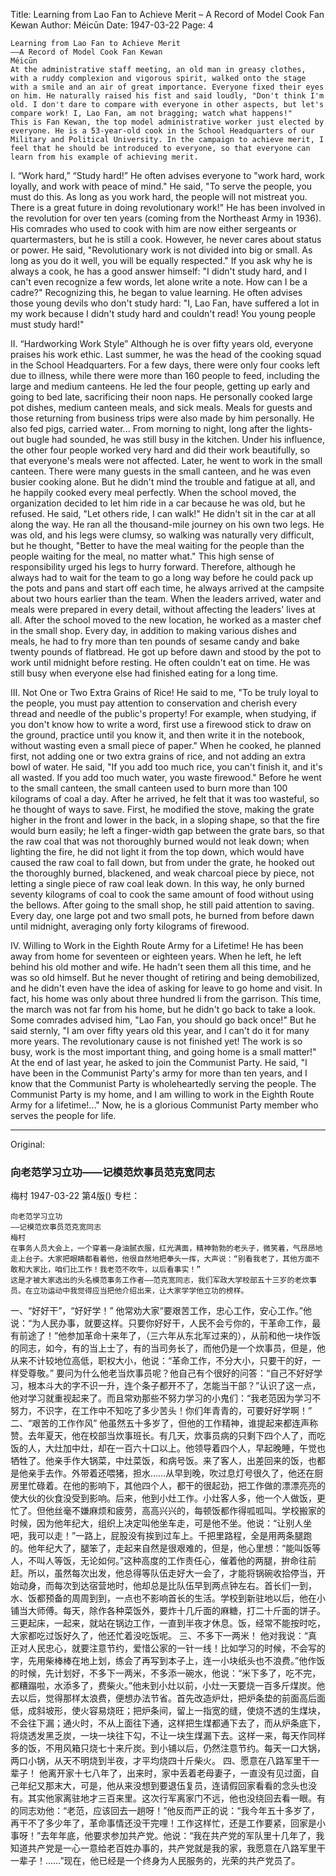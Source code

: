 Title: Learning from Lao Fan to Achieve Merit – A Record of Model Cook Fan Kewan
Author: Méicūn
Date: 1947-03-22
Page: 4

    Learning from Lao Fan to Achieve Merit
    ——A Record of Model Cook Fan Kewan
    Méicūn
    At the administrative staff meeting, an old man in greasy clothes, with a ruddy complexion and vigorous spirit, walked onto the stage with a smile and an air of great importance. Everyone fixed their eyes on him. He naturally raised his fist and said loudly, "Don't think I'm old. I don't dare to compare with everyone in other aspects, but let's compare work! I, Lao Fan, am not bragging; watch what happens!"
    This is Fan Kewan, the top model administrative worker just elected by everyone. He is a 53-year-old cook in the School Headquarters of our Military and Political University. In the campaign to achieve merit, I feel that he should be introduced to everyone, so that everyone can learn from his example of achieving merit.

  I. “Work hard,” “Study hard!”
    He often advises everyone to "work hard, work loyally, and work with peace of mind." He said, "To serve the people, you must do this. As long as you work hard, the people will not mistreat you. There is a great future in doing revolutionary work!" He has been involved in the revolution for over ten years (coming from the Northeast Army in 1936). His comrades who used to cook with him are now either sergeants or quartermasters, but he is still a cook. However, he never cares about status or power. He said, "Revolutionary work is not divided into big or small. As long as you do it well, you will be equally respected."
    If you ask why he is always a cook, he has a good answer himself: "I didn't study hard, and I can't even recognize a few words, let alone write a note. How can I be a cadre?" Recognizing this, he began to value learning. He often advises those young devils who don't study hard: "I, Lao Fan, have suffered a lot in my work because I didn't study hard and couldn't read! You young people must study hard!"

  II. “Hardworking Work Style”
    Although he is over fifty years old, everyone praises his work ethic. Last summer, he was the head of the cooking squad in the School Headquarters. For a few days, there were only four cooks left due to illness, while there were more than 160 people to feed, including the large and medium canteens. He led the four people, getting up early and going to bed late, sacrificing their noon naps. He personally cooked large pot dishes, medium canteen meals, and sick meals. Meals for guests and those returning from business trips were also made by him personally. He also fed pigs, carried water... From morning to night, long after the lights-out bugle had sounded, he was still busy in the kitchen. Under his influence, the other four people worked very hard and did their work beautifully, so that everyone's meals were not affected. Later, he went to work in the small canteen. There were many guests in the small canteen, and he was even busier cooking alone. But he didn't mind the trouble and fatigue at all, and he happily cooked every meal perfectly. When the school moved, the organization decided to let him ride in a car because he was old, but he refused. He said, "Let others ride, I can walk!" He didn't sit in the car at all along the way. He ran all the thousand-mile journey on his own two legs. He was old, and his legs were clumsy, so walking was naturally very difficult, but he thought, "Better to have the meal waiting for the people than the people waiting for the meal, no matter what." This high sense of responsibility urged his legs to hurry forward. Therefore, although he always had to wait for the team to go a long way before he could pack up the pots and pans and start off each time, he always arrived at the campsite about two hours earlier than the team. When the leaders arrived, water and meals were prepared in every detail, without affecting the leaders' lives at all. After the school moved to the new location, he worked as a master chef in the small shop. Every day, in addition to making various dishes and meals, he had to fry more than ten pounds of sesame candy and bake twenty pounds of flatbread. He got up before dawn and stood by the pot to work until midnight before resting. He often couldn't eat on time. He was still busy when everyone else had finished eating for a long time.

  III. Not One or Two Extra Grains of Rice!
    He said to me, "To be truly loyal to the people, you must pay attention to conservation and cherish every thread and needle of the public's property! For example, when studying, if you don't know how to write a word, first use a firewood stick to draw on the ground, practice until you know it, and then write it in the notebook, without wasting even a small piece of paper." When he cooked, he planned first, not adding one or two extra grains of rice, and not adding an extra bowl of water. He said, "If you add too much rice, you can't finish it, and it's all wasted. If you add too much water, you waste firewood." Before he went to the small canteen, the small canteen used to burn more than 100 kilograms of coal a day. After he arrived, he felt that it was too wasteful, so he thought of ways to save. First, he modified the stove, making the grate higher in the front and lower in the back, in a sloping shape, so that the fire would burn easily; he left a finger-width gap between the grate bars, so that the raw coal that was not thoroughly burned would not leak down; when lighting the fire, he did not light it from the top down, which would have caused the raw coal to fall down, but from under the grate, he hooked out the thoroughly burned, blackened, and weak charcoal piece by piece, not letting a single piece of raw coal leak down. In this way, he only burned seventy kilograms of coal to cook the same amount of food without using the bellows. After going to the small shop, he still paid attention to saving. Every day, one large pot and two small pots, he burned from before dawn until midnight, averaging only forty kilograms of firewood.

  IV. Willing to Work in the Eighth Route Army for a Lifetime!
    He has been away from home for seventeen or eighteen years. When he left, he left behind his old mother and wife. He hadn't seen them all this time, and he was so old himself. But he never thought of retiring and being demobilized, and he didn't even have the idea of asking for leave to go home and visit. In fact, his home was only about three hundred li from the garrison. This time, the march was not far from his home, but he didn't go back to take a look. Some comrades advised him, "Lao Fan, you should go back once!" But he said sternly, "I am over fifty years old this year, and I can't do it for many more years. The revolutionary cause is not finished yet! The work is so busy, work is the most important thing, and going home is a small matter!" At the end of last year, he asked to join the Communist Party. He said, "I have been in the Communist Party's army for more than ten years, and I know that the Communist Party is wholeheartedly serving the people. The Communist Party is my home, and I am willing to work in the Eighth Route Army for a lifetime!..." Now, he is a glorious Communist Party member who serves the people for life.



<hr /> 

Original: 


### 向老范学习立功——记模范炊事员范克宽同志
梅村
1947-03-22
第4版()
专栏：

    向老范学习立功
    ——记模范炊事员范克宽同志
    梅村
    在事务人员大会上，一个穿着一身油腻衣服，红光满面，精神勃勃的老头子，微笑着，气昂昂地走上台子。大家把眼睛都看着他，他很自然地把拳头一挥，大声说：“别看我老了，其他方面不敢和大家比，咱们比工作！我老范不吹牛，以后看事实！”
    这是才被大家选出的头名模范事务工作者——范克宽同志，我们军政大学校部五十三岁的老炊事员。在立功运动中我觉得应当把他介绍出来，让大家学学他立功的榜样。
  一、“好好干”，“好好学！”
    他常劝大家“要艰苦工作，忠心工作，安心工作。”他说：“为人民办事，就要这样。只要你好好干，人民不会亏你的，干革命工作，最有前途了！”他参加革命十来年了，（三六年从东北军过来的），从前和他一块作饭的同志，如今，有的当上士了，有的当司务长了，而他仍是一个炊事员，但是，他从来不计较地位高低，职权大小，他说：“革命工作，不分大小，只要干的好，一样受尊敬。”
    要问为什么他老当炊事员呢？他自己有个很好的问答：“自己不好好学习，根本斗大的字不识一升，连个条子都开不了，怎能当干部？”认识了这一点，他对学习就重视起来了。而且常劝那些不努力学习的小鬼们：“我老范因为学习不努力，不识字，在工作中不知吃了多少苦头！你们年青青的，可要好好学啊！”
  二、“艰苦的工作作风”
    他虽然五十多岁了，但他的工作精神，谁提起来都连声称赞。去年夏天，他在校部当炊事班长。有几天，炊事员病的只剩下四个人了，而吃饭的人，大灶加中灶，却在一百六十口以上。他领导着四个人，早起晚睡，午觉也牺牲了。他亲手作大锅菜，中灶菜饭，和病号饭。来了客人，出差回来的饭，也都是他亲手去作。外带着还喂猪，担水……从早到晚，吹过息灯号很久了，他还在厨房里忙碌着。在他的影响下，其他四个人，都干的很起劲，把工作做的漂漂亮亮的使大伙的伙食没受到影响。后来，他到小灶工作。小灶客人多，他一个人做饭，更忙了。但他丝毫不嫌麻烦和疲劳，高高兴兴的，每顿饭都作得呱呱叫。学校搬家的时候，因为他年纪大，组织上决定叫他坐车走，可是他不坐。他说：“让别人坐吧，我可以走！”一路上，屁股没有挨到过车上。千把里路程，全是用两条腿跑的。他年纪大了，腿笨了，走起来自然是很艰难的，但是，他心里想：“能叫饭等人，不叫人等饭，无论如何。”这种高度的工作责任心，催着他的两腿，拚命往前赶。所以，虽然每次出发，他总得等队伍走好大一会了，才能将锅碗收拾停当，开始动身，而每次到达宿营地时，他却总是比队伍早到两点钟左右。首长们一到，水、饭都预备的周周到到，一点也不影响首长的生活。学校到新驻地以后，他在小铺当大师傅。每天，除作各种菜饭外，要炸十几斤面的麻糖，打二十斤面的饼子。三更起床，一起来，就站在锅边工作，一直到半夜才休息。饭，经常不能按时吃，大家都吃过饭好久了，他还忙着没吃饭呢。
  三、不多下一两米！
    他对我说：“真正对人民忠心，就要注意节约，爱惜公家的一针一线！比如学习的时候，不会写的字，先用柴棒棒在地上划，练会了再写到本子上，连一小块纸头也不浪费。”他作饭的时候，先计划好，不多下一两米，不多添一碗水，他说：“米下多了，吃不完，都糟蹋啦，水添多了，费柴火。”他未到小灶以前，小灶一天要烧一百多斤煤炭。他去以后，觉得那样太浪费，便想办法节省。首先改造炉灶，把炉条垫的前面高后面低，成斜坡形，使火容易烧旺；把炉条间，留上一指宽的缝，使烧不透的生煤块，不会往下漏；通火时，不从上面往下通，这样把生煤都通下去了，而从炉条底下，将烧透发黑乏炭，一块一块往下勾，不让一块生煤漏下去。这样一来，每天作同样多的饭，不用风箱只烧七十来斤炭。到小铺以后，仍然注意节约。每天一口大锅，两口小锅，从天不明烧到半夜，才平均烧四十斤柴火。
  四、愿意在八路军里干一辈子！
    他离开家十七八年了，出来时，家中丢着老母妻子，一直没有见过面，自己年纪又那末大，可是，他从来没想到要退伍复员，连请假回家看看的念头也没有。其实他家离驻地才三百来里。这次行军离家门不远，他也没绕回去看一眼。有的同志劝他：“老范，应该回去一趟呀！”他反而严正的说：“我今年五十多岁了，再干不了多少年了，革命事情还没干完哩！工作这样忙，还是工作要紧，回家是小事呀！”去年年底，他要求参加共产党。他说：“我在共产党的军队里十几年了，我知道共产党是一心一意给老百姓办事的，共产党就是我的家，我愿意在八路军里干一辈子！……”现在，他已经是一个终身为人民服务的，光荣的共产党员了。

